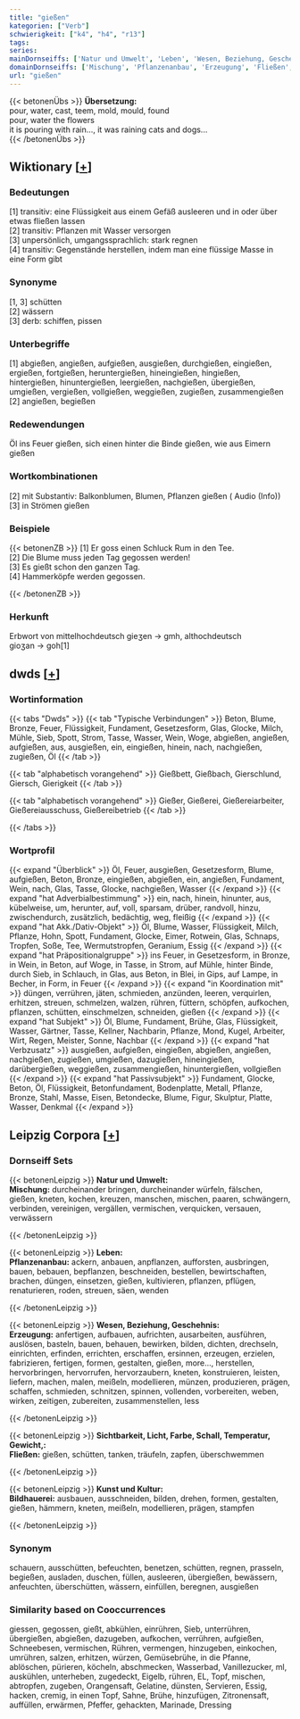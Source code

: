 ```yaml
---
title: "gießen"
kategorien: ["Verb"]
schwierigkeit: ["k4", "h4", "r13"]
tags:
series:
mainDornseiffs: ['Natur und Umwelt', 'Leben', 'Wesen, Beziehung, Geschehnis', 'Sichtbarkeit, Licht, Farbe, Schall, Temperatur, Gewicht,', 'Kunst und Kultur']
domainDornseiffs: ['Mischung', 'Pflanzenanbau', 'Erzeugung', 'Fließen', 'Bildhauerei']
url: "gießen"
---
```


{{< betonenÜbs >}}
**Übersetzung:**  
pour, water, cast, teem, mold, mould, found  
pour, water the flowers  
it is pouring with rain..., it was raining cats and dogs...  
{{< /betonenÜbs >}}

## Wiktionary [[+](https://de.wiktionary.org/wiki/gießen)]

### Bedeutungen
[1] transitiv: eine Flüssigkeit aus einem Gefäß ausleeren und in oder über etwas fließen lassen  
[2] transitiv: Pflanzen mit Wasser versorgen  
[3] unpersönlich, umgangssprachlich: stark regnen  
[4] transitiv: Gegenstände herstellen, indem man eine flüssige Masse in eine Form gibt  

### Synonyme
[1, 3] schütten  
[2] wässern  
[3] derb: schiffen, pissen  

### Unterbegriffe
[1] abgießen, angießen, aufgießen, ausgießen, durchgießen, eingießen, ergießen, fortgießen, heruntergießen, hineingießen, hingießen, hintergießen, hinuntergießen, leergießen, nachgießen, übergießen, umgießen, vergießen, vollgießen, weggießen, zugießen, zusammengießen  
[2] angießen, begießen  

### Redewendungen
Öl ins Feuer gießen, sich einen hinter die Binde gießen, wie aus Eimern gießen  

### Wortkombinationen
[2] mit Substantiv: Balkonblumen, Blumen, Pflanzen gießen ( Audio (Info))  
[3] in Strömen gießen  

### Beispiele
{{< betonenZB >}}
[1] Er goss einen Schluck Rum in den Tee.  
[2] Die Blume muss jeden Tag gegossen werden!  
[3] Es gießt schon den ganzen Tag.  
[4] Hammerköpfe werden gegossen.  

{{< /betonenZB >}}
### Herkunft
Erbwort von mittelhochdeutsch gieʒen → gmh, althochdeutsch gioʒan → goh[1]  



## dwds [[+](https://www.dwds.de/wb/gießen)]

### Wortinformation
{{< tabs "Dwds" >}}
{{< tab "Typische Verbindungen" >}}
Beton, Blume, Bronze, Feuer, Flüssigkeit, Fundament, Gesetzesform, Glas, Glocke, Milch, Mühle, Sieb, Spott, Strom, Tasse, Wasser, Wein, Woge, abgießen, angießen, aufgießen, aus, ausgießen, ein, eingießen, hinein, nach, nachgießen, zugießen, Öl
{{< /tab >}}

{{< tab "alphabetisch vorangehend" >}}
Gießbett, Gießbach, Gierschlund, Giersch, Gierigkeit
{{< /tab >}}

{{< tab "alphabetisch vorangehend" >}}
Gießer, Gießerei, Gießereiarbeiter, Gießereiausschuss, Gießereibetrieb
{{< /tab >}}

{{< /tabs >}}

### Wortprofil
{{< expand "Überblick" >}} Öl, Feuer, ausgießen, Gesetzesform, Blume, aufgießen, Beton, Bronze, eingießen, abgießen, ein, angießen, Fundament, Wein, nach, Glas, Tasse, Glocke, nachgießen, Wasser {{< /expand >}}
{{< expand "hat Adverbialbestimmung" >}} ein, nach, hinein, hinunter, aus, kübelweise, um, herunter, auf, voll, sparsam, drüber, randvoll, hinzu, zwischendurch, zusätzlich, bedächtig, weg, fleißig {{< /expand >}}
{{< expand "hat Akk./Dativ-Objekt" >}} Öl, Blume, Wasser, Flüssigkeit, Milch, Pflanze, Hohn, Spott, Fundament, Glocke, Eimer, Rotwein, Glas, Schnaps, Tropfen, Soße, Tee, Wermutstropfen, Geranium, Essig {{< /expand >}}
{{< expand "hat Präpositionalgruppe" >}} ins Feuer, in Gesetzesform, in Bronze, in Wein, in Beton, auf Woge, in Tasse, in Strom, auf Mühle, hinter Binde, durch Sieb, in Schlauch, in Glas, aus Beton, in Blei, in Gips, auf Lampe, in Becher, in Form, in Feuer {{< /expand >}}
{{< expand "in Koordination mit" >}} düngen, verrühren, jäten, schmieden, anzünden, leeren, verquirlen, erhitzen, streuen, schmelzen, walzen, rühren, füttern, schöpfen, aufkochen, pflanzen, schütten, einschmelzen, schneiden, gießen {{< /expand >}}
{{< expand "hat Subjekt" >}} Öl, Blume, Fundament, Brühe, Glas, Flüssigkeit, Wasser, Gärtner, Tasse, Kellner, Nachbarin, Pflanze, Mond, Kugel, Arbeiter, Wirt, Regen, Meister, Sonne, Nachbar {{< /expand >}}
{{< expand "hat Verbzusatz" >}} ausgießen, aufgießen, eingießen, abgießen, angießen, nachgießen, zugießen, umgießen, dazugießen, hineingießen, darübergießen, weggießen, zusammengießen, hinuntergießen, vollgießen {{< /expand >}}
{{< expand "hat Passivsubjekt" >}} Fundament, Glocke, Beton, Öl, Flüssigkeit, Betonfundament, Bodenplatte, Metall, Pflanze, Bronze, Stahl, Masse, Eisen, Betondecke, Blume, Figur, Skulptur, Platte, Wasser, Denkmal {{< /expand >}}

## Leipzig Corpora [[+](https://corpora.uni-leipzig.de/en/res?word=gießen&corpusId=deu_newscrawl-public_2018)]

### Dornseiff Sets
{{< betonenLeipzig >}}
**Natur und Umwelt:**  
**Mischung:** durcheinander bringen, durcheinander würfeln, fälschen, gießen, kneten, kochen, kreuzen, manschen, mischen, paaren, schwängern, verbinden, vereinigen, vergällen, vermischen, verquicken, versauen, verwässern  

{{< /betonenLeipzig >}}


{{< betonenLeipzig >}}
**Leben:**  
**Pflanzenanbau:** ackern, anbauen, anpflanzen, aufforsten, ausbringen, bauen, bebauen, bepflanzen, beschneiden, bestellen, bewirtschaften, brachen, düngen, einsetzen, gießen, kultivieren, pflanzen, pflügen, renaturieren, roden, streuen, säen, wenden  

{{< /betonenLeipzig >}}


{{< betonenLeipzig >}}
**Wesen, Beziehung, Geschehnis:**  
**Erzeugung:** anfertigen, aufbauen, aufrichten, ausarbeiten, ausführen, auslösen, basteln, bauen, behauen, bewirken, bilden, dichten, drechseln, einrichten, erfinden, errichten, erschaffen, ersinnen, erzeugen, erzielen, fabrizieren, fertigen, formen, gestalten, gießen, more..., herstellen, hervorbringen, hervorrufen, hervorzaubern, kneten, konstruieren, leisten, liefern, machen, malen, meißeln, modellieren, münzen, produzieren, prägen, schaffen, schmieden, schnitzen, spinnen, vollenden, vorbereiten, weben, wirken, zeitigen, zubereiten, zusammenstellen, less  

{{< /betonenLeipzig >}}


{{< betonenLeipzig >}}
**Sichtbarkeit, Licht, Farbe, Schall, Temperatur, Gewicht,:**  
**Fließen:** gießen, schütten, tanken, träufeln, zapfen, überschwemmen  

{{< /betonenLeipzig >}}


{{< betonenLeipzig >}}
**Kunst und Kultur:**  
**Bildhauerei:** ausbauen, ausschneiden, bilden, drehen, formen, gestalten, gießen, hämmern, kneten, meißeln, modellieren, prägen, stampfen  

{{< /betonenLeipzig >}}

### Synonym
schauern, ausschütten, befeuchten, benetzen, schütten, regnen, prasseln, begießen, ausladen, duschen, füllen, ausleeren, übergießen, bewässern, anfeuchten, überschütten, wässern, einfüllen, beregnen, ausgießen


### Similarity based on Cooccurrences
giessen, gegossen, gießt, abkühlen, einrühren, Sieb, unterrühren, übergießen, abgießen, dazugeben, aufkochen, verrühren, aufgießen, Schneebesen, vermischen, Rühren, vermengen, hinzugeben, einkochen, umrühren, salzen, erhitzen, würzen, Gemüsebrühe, in die Pfanne, ablöschen, pürieren, köcheln, abschmecken, Wasserbad, Vanillezucker, ml, auskühlen, unterheben, zugedeckt, Eigelb, rühren, EL, Topf, mischen, abtropfen, zugeben, Orangensaft, Gelatine, dünsten, Servieren, Essig, hacken, cremig, in einen Topf, Sahne, Brühe, hinzufügen, Zitronensaft, auffüllen, erwärmen, Pfeffer, gehackten, Marinade, Dressing

